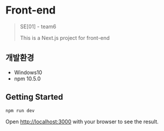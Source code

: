 # Front-end

>SE[01] - team6
>
>This is a Next.js project for front-end

## 개발환경
- Windows10
- npm 10.5.0

## Getting Started

```bash
npm run dev
```

Open [http://localhost:3000](http://localhost:3000) with your browser to see the result.
